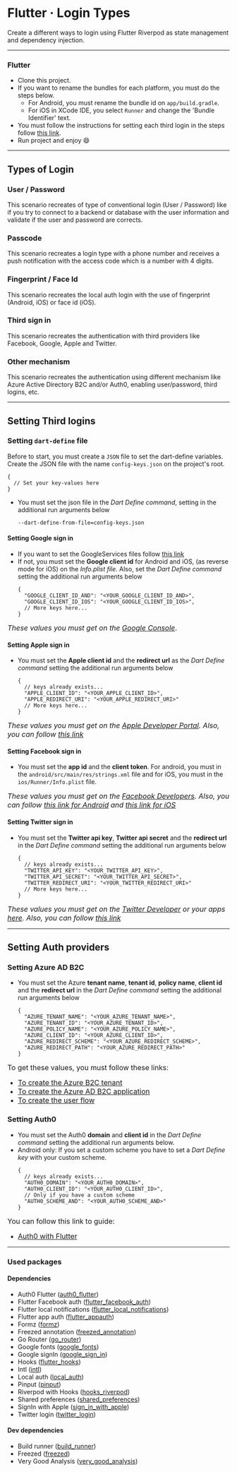 # Flutter · Login Types

Create a different ways to login using Flutter Riverpod as state management and dependency injection.

------

### Flutter

* Clone this project.
* If you want to rename the bundles for each platform, you must do the steps below.
    * For Android, you must rename the bundle id on ```app/build.gradle```.
    * For iOS in XCode IDE, you select ```Runner``` and change the 'Bundle Identifier' text.
* You must follow the instructions for setting each third login in the steps follow [this link](#setting-third-logins).
* Run project and enjoy :smile:

------

## Types of Login

### User / Password

This scenario recreates of type of conventional login (User / Password) like if you try to connect to a backend or
database with the user information and validate if the user and password are corrects.

### Passcode

This scenario recreates a login type with a phone number and receives a push notification with the access code which is
a number with 4 digits.

### Fingerprint / Face Id

This scenario recreates the local auth login with the use of fingerprint (Android, iOS) or face id (iOS).

### Third sign in

This scenario recreates the authentication with third providers like Facebook, Google, Apple and Twitter.

### Other mechanism

This scenario recreates the authentication using different mechanism like Azure Active Directory B2C and/or Auth0,
enabling user/password, third logins, etc.

------

## Setting Third logins

### Setting `dart-define` file

Before to start, you must create a `JSON` file to set the dart-define variables. Create the JSON file
with the name `config-keys.json` on the project's root.

```json5
{
  // Set your key-values here
}
```

* You must set the json file in the *Dart Define command*, setting in the additional run arguments below
  ```
  --dart-define-from-file=config-keys.json
  ```

#### Setting Google sign in

* If you want to set the GoogleServices files
  follow [this link](https://pub.dev/packages/google_sign_in#platform-integration)
* If not, you must set the **Google client id** for Android and iOS, (as reverse mode for iOS) on the *Info.plist file*.
  Also, set the *Dart Define command* setting the additional run arguments below
  ```json5
  {
    "GOOGLE_CLIENT_ID_AND": "<YOUR_GOOGLE_CLIENT_ID_AND>",
    "GOOGLE_CLIENT_ID_IOS": "<YOUR_GOOGLE_CLIENT_ID_IOS>",
    // More keys here...
  }
  ```

<font size="3">*These values you must get on
the [Google Console](https://console.cloud.google.com/apis/dashboard?project=to-do-app-6da92)*.</font>

#### Setting Apple sign in

* You must set the **Apple client id** and the **redirect url** as the *Dart Define command* setting the additional run
  arguments below
  ```json5
  {
    // keys already exists...
    "APPLE_CLIENT_ID": "<YOUR_APPLE_CLIENT_ID>",
    "APPLE_REDIRECT_URI": "<YOUR_APPLE_REDIRECT_URI>"
    // More keys here...
  }
  ```

<font size="3">*These values you must get on the [Apple Developer Portal](https://developer.apple.com). Also, you can
follow [this link](https://pub.dev/packages/sign_in_with_apple#integration)*</font>

#### Setting Facebook sign in

* You must set the **app id** and the **client token**. For android, you must in
  the ```android/src/main/res/strings.xml``` file and for iOS, you must in the ```ios/Runner/Info.plist``` file.

<font size="3">*These values you must get on the [Facebook Developers](https://developers.facebook.com). Also, you can
follow [this link for Android](https://facebook.meedu.app/docs/5.x.x/android)
and [this link for iOS](https://facebook.meedu.app/docs/5.x.x/ios)*</font>

#### Setting Twitter sign in

* You must set the **Twitter api key**, **Twitter api secret** and the **redirect url** in the *Dart Define command*
  setting the additional run arguments below
  ```json5
  {
    // keys already exists...
    "TWITTER_API_KEY": "<YOUR_TWITTER_API_KEY>",
    "TWITTER_API_SECRET": "<YOUR_TWITTER_API_SECRET>",
    "TWITTER_REDIRECT_URI": "<YOUR_TWITTER_REDIRECT_URI>"
    // More keys here...
  }
  ```

<font size="3">*These values you must get on the [Twitter Developer](https://developer.twitter.com) or your
apps [here](https://developer.twitter.com/en/apps/). Also, you can
follow [this link](https://pub.dev/packages/twitter_login#twitter-configuration)*</font>

------

## Setting Auth providers

### Setting Azure AD B2C

* You must set the Azure **tenant name**, **tenant id**, **policy name**, **client id** and the **redirect url** in the
  *Dart Define command* setting the additional run arguments below
  ```json5
  {
    "AZURE_TENANT_NAME": "<YOUR_AZURE_TENANT_NAME>",
    "AZURE_TENANT_ID": "<YOUR_AZURE_TENANT_ID>",
    "AZURE_POLICY_NAME": "<YOUR_AZURE_POLICY_NAME>",
    "AZURE_CLIENT_ID": "<YOUR_AZURE_CLIENT_ID>",
    "AZURE_REDIRECT_SCHEME": "<YOUR_AZURE_REDIRECT_SCHEME>",
    "AZURE_REDIRECT_PATH": "<YOUR_AZURE_REDIRECT_PATH>"
  }
  ```

<font size="3">To get these values, you must follow these links:

* [To create the Azure B2C tenant](https://learn.microsoft.com/en-us/azure/active-directory-b2c/tutorial-create-tenant?WT.mc_id=Portal-Microsoft_AAD_B2CAdmin)
* [To create the Azure AD B2C application](https://learn.microsoft.com/en-us/azure/healthcare-apis/register-application)
* [To create the user flow](https://learn.microsoft.com/en-us/azure/active-directory-b2c/tutorial-create-user-flows?pivots=b2c-user-flow)</font>

### Setting Auth0

* You must set the Auth0 **domain** and **client id** in the *Dart Define command* setting the additional run arguments
  below.
* Android only: If you set a custom scheme you have to set a *Dart Define key* with your custom scheme. 
  ```json5
  {
    // keys already exists...
    "AUTH0_DOMAIN": "<YOUR_AUTH0_DOMAIN>",
    "AUTH0_CLIENT_ID": "<YOUR_AUTH0_CLIENT_ID>",
    // Only if you have a custom scheme
    "AUTH0_SCHEME_AND": "<YOUR_AUTH0_SCHEME_AND>"
  }
  ```

<font size="3">You can follow this link to guide:

* [Auth0 with Flutter](https://auth0.com/docs/quickstart/native/flutter/interactive)</font>

------

### Used packages

#### Dependencies

- Auth0 Flutter ([auth0_flutter](https://pub.dev/packages/auth0_flutter))
- Flutter Facebook auth ([flutter_facebook_auth](https://pub.dev/packages/flutter_facebook_auth))
- Flutter local notifications ([flutter_local_notifications](https://pub.dev/packages/flutter_local_notifications))
- Flutter app auth ([flutter_appauth](https://pub.dev/packages/flutter_appauth))
- Formz ([formz](https://pub.dev/packages/formz))
- Freezed annotation ([freezed_annotation](https://pub.dev/packages/freezed_annotation))
- Go Router ([go_router](https://pub.dev/packages/go_router))
- Google fonts ([google_fonts](https://pub.dev/packages/google_fonts))
- Google signIn ([google_sign_in](https://pub.dev/packages/google_sign_in))
- Hooks ([flutter_hooks](https://pub.dev/packages/flutter_hooks))
- Intl ([intl](https://pub.dev/packages/intl))
- Local auth ([local_auth](https://pub.dev/packages/local_auth))
- Pinput ([pinput](https://pub.dev/packages/pinput))
- Riverpod with Hooks ([hooks_riverpod](https://pub.dev/packages/hooks_riverpod))
- Shared preferences ([shared_preferences](https://pub.dev/packages/shared_preferences))
- SignIn with Apple ([sign_in_with_apple](https://pub.dev/packages/sign_in_with_apple))
- Twitter login ([twitter_login](https://pub.dev/packages/twitter_login))

#### Dev dependencies

- Build runner ([build_runner](https://pub.dev/packages/build_runner))
- Freezed ([freezed](https://pub.dev/packages/freezed))
- Very Good Analysis ([very_good_analysis](https://pub.dev/packages/very_good_analysis))
